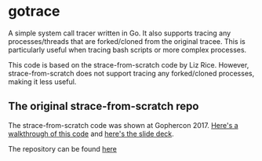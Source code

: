 # gotrace

A simple system call tracer written in Go. It also supports tracing any processes/threads that are forked/cloned from the original tracee.
This is particularly useful when tracing bash scripts or more complex processes.

This code is based on the strace-from-scratch code by Liz Rice. However, strace-from-scratch does not support tracing any forked/cloned processes, making it less useful.

## The original strace-from-scratch repo
The strace-from-scratch code was shown at Gophercon 2017. [Here's a walkthrough of this code](https://medium.com/@lizrice/strace-in-60-lines-of-go-b4b76e3ecd64) and [here's the slide deck](https://speakerdeck.com/lizrice/a-go-programmers-guide-to-syscalls). 

The repository can be found [here](https://github.com/lizrice/strace-from-scratch)
